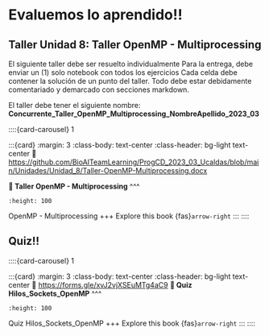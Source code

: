 # Evaluemos lo aprendido!! 

## Taller Unidad 8: Taller OpenMP - Multiprocessing

El siguiente taller debe ser resuelto individualmente
Para la entrega, debe enviar un (1) solo notebook con todos los ejercicios
Cada celda debe contener la solución de un punto del taller. Todo debe estar debidamente comentariado y demarcado con secciones markdown.

El taller debe tener el siguiente nombre: **Concurrente_Taller_OpenMP_Multiprocessing_NombreApellido_2023_03**

::::{card-carousel} 1

:::{card}
:margin: 3
:class-body: text-center
:class-header: bg-light text-center
:link: https://github.com/BioAITeamLearning/ProgCD_2023_03_Ucaldas/blob/main/Unidades/Unidad_8/Taller-OpenMP-Multiprocessing.docx

**💬 Taller OpenMP - Multiprocessing**
^^^
```{image} https://gcloud.devoteam.com/wp-content/uploads/sites/32/2021/08/Google_Docs_logo_2014-2020.svg.png
:height: 100
```

OpenMP - Multiprocessing
+++
Explore this book {fas}`arrow-right`
:::
::::

## Quiz!!


::::{card-carousel} 1

:::{card}
:margin: 3
:class-body: text-center
:class-header: bg-light text-center
:link: https://forms.gle/xvJ2vjXSEuMTg4aC9
**💬 Quiz Hilos_Sockets_OpenMP**
^^^
```{image} https://upload.wikimedia.org/wikipedia/commons/thumb/c/c2/Google_Forms_logo_%282014-2020%29.svg/1489px-Google_Forms_logo_%282014-2020%29.svg.png
:height: 100
```

Quiz Hilos_Sockets_OpenMP
+++
Explore this book {fas}`arrow-right`
:::
::::

